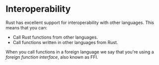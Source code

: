 # Interoperability

Rust has excellent support for interoperability with other languages. This means
that you can:

- Call Rust functions from other languages.
- Call functions written in other languages from Rust.

When you call functions in a foreign language we say that you're using a
_foreign function interface_, also known as FFI.
